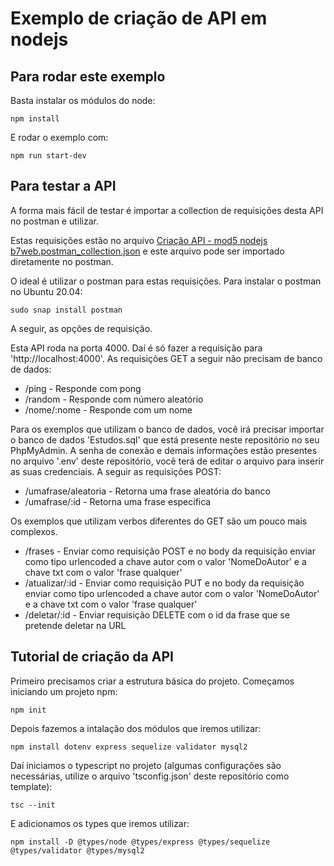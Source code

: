 # Exemplo de criação de API em nodejs

## Para rodar este exemplo

Basta instalar os módulos do node:

```
npm install
```

E rodar o exemplo com:

```
npm run start-dev
```

## Para testar a API

A forma mais fácil de testar é importar a collection de requisições desta API no postman e utilizar.

Estas requisições estão no arquivo [Criação API - mod5 nodejs b7web.postman_collection.json](https://github.com/Dirack/Estudos/blob/master/nodejs/mod5-criacao__API/projeto_base/Cria%C3%A7%C3%A3o%20API%20-%20mod5%20nodejs%20b7web.postman_collection.json) e este arquivo pode ser importado diretamente no postman.

O ideal é utilizar o postman para estas requisições. Para instalar o postman no Ubuntu 20.04:

```
sudo snap install postman
```

A seguir, as opções de requisição.

Esta API roda na porta 4000. Daí é só fazer a requisição para
'http://localhost:4000'. As requisições GET a seguir não precisam de banco de dados:

- /ping - Responde com pong
- /random -  Responde com número aleatório
- /nome/:nome - Responde com um nome

Para os exemplos que utilizam o banco de dados, você irá precisar importar o banco de dados 'Estudos.sql' que está presente neste repositório no seu PhpMyAdmin.
A senha de conexão e demais informações estão presentes no arquivo '.env' deste repositório, você terá de editar o arquivo para inserir as suas credenciais.
A seguir as requisições POST:

- /umafrase/aleatoria - Retorna uma frase aleatória do banco
- /umafrase/:id - Retorna uma frase específica

Os exemplos que utilizam verbos diferentes do GET são um pouco mais complexos.

- /frases - Enviar como requisição POST e no body da requisição enviar como tipo urlencoded a chave autor com o valor 'NomeDoAutor' e a chave txt com o valor 'frase qualquer'
- /atualizar/:id - Enviar como requisição PUT e no body da requisição enviar como tipo urlencoded a chave autor com o valor 'NomeDoAutor' e a chave txt com o valor 'frase qualquer'
- /deletar/:id - Enviar requisição DELETE com o id da frase que se pretende deletar na URL

## Tutorial de criação da API

Primeiro precisamos criar a estrutura básica do projeto. Começamos iniciando um projeto npm:

```
npm init
```

Depois fazemos a intalação dos módulos que iremos utilizar:

```
npm install dotenv express sequelize validator mysql2
```

Daí iniciamos o typescript no projeto (algumas configurações são necessárias, utilize o arquivo 'tsconfig.json' deste repositório como template):

```
tsc --init
```

E adicionamos os types que iremos utilizar:

```
npm install -D @types/node @types/express @types/sequelize @types/validator @types/mysql2
```
